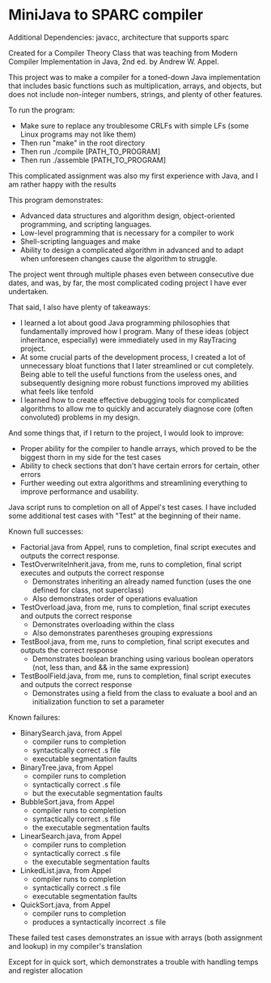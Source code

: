 # MiniJava to SPARC compiler

Additional Dependencies: javacc, architecture that supports sparc

Created for a Compiler Theory Class that was teaching from Modern Compiler Implementation in Java, 2nd ed. by Andrew W. Appel.

This project was to make a compiler for a toned-down Java implementation that includes basic functions such as multiplication, arrays, and objects, but does not include non-integer numbers, strings, and plenty of other features.

To run the program:
- Make sure to replace any troublesome CRLFs with simple LFs (some Linux programs may not like them)
- Then run "make" in the root directory
- Then run ./compile \[PATH_TO_PROGRAM\]
- Then run ./assemble \[PATH_TO_PROGRAM\]

This complicated assignment was also my first experience with Java, and I am rather happy with the results

This program demonstrates:
- Advanced data structures and algorithm design, object-oriented programming, and scripting languages.
- Low-level programming that is necessary for a compiler to work
- Shell-scripting languages and make
- Ability to design a complicated algorithm in advanced and to adapt when unforeseen changes cause the algorithm to struggle.

The project went through multiple phases even between consecutive due dates, and was, by far, the most complicated coding project I have ever undertaken.

That said, I also have plenty of takeaways:
- I learned a lot about good Java programming philosophies that fundamentally improved how I program. Many of these ideas (object inheritance, especially) were immediately used in my RayTracing project.
- At some crucial parts of the development process, I created a lot of unnecessary bloat functions that I later streamlined or cut completely. Being able to tell the useful functions from the useless ones, and subsequently designing more robust functions improved my abilities what feels like tenfold
- I learned how to create effective debugging tools for complicated algorithms to allow me to quickly and accurately diagnose core (often convoluted) problems in my design.

And some things that, if I return to the project, I would look to improve:
- Proper ability for the compiler to handle arrays, which proved to be the biggest thorn in my side for the test cases
- Ability to check sections that don't have certain errors for certain, other errors
- Further weeding out extra algorithms and streamlining everything to improve performance and usability.

Java script runs to completion on all of Appel's test cases. I have included some additional test cases with "Test" at the beginning of their name.

Known full successes:
- Factorial.java from Appel, runs to completion, final script executes and outputs the correct response.
- TestOverwriteInherit.java, from me, runs to completion, final script executes and outputs the correct response
    - Demonstrates inheriting an already named function (uses the one defined for class, not superclass)
    - Also demonstrates order of operations evaluation
- TestOverload.java, from me, runs to completion, final script executes and outputs the correct response
    - Demonstrates overloading within the class
    - Also demonstrates parentheses grouping expressions
- TestBool.java, from me, runs to completion, final script executes and outputs the correct response
    - Demonstrates boolean branching using various boolean operators (not, less than, and && in the same expression)
- TestBoolField.java, from me, runs to completion, final script executes and outputs the correct response
    - Demonstrates using a field from the class to evaluate a bool and an initialization function to set a parameter

Known failures:
- BinarySearch.java, from Appel
    - compiler runs to completion
    - syntactically correct .s file
    - executable segmentation faults
- BinaryTree.java, from Appel
    - compiler runs to completion
    - syntactically correct .s file
    - but the executable segmentation faults
- BubbleSort.java, from Appel
    - compiler runs to completion
    - syntactically correct .s file
    - the executable segmentation faults
- LinearSearch.java, from Appel
    - compiler runs to completion
    - syntactically correct .s file
    - the executable segmentation faults
- LinkedList.java, from Appel
    - compiler runs to completion
    - syntactically correct .s file
    - executable segmentation faults
- QuickSort.java, from Appel
    - compiler runs to completion
    - produces a syntactically incorrect .s file

These failed test cases demonstrates an issue with arrays (both assignment and lookup) in my compiler's translation

Except for in quick sort, which demonstrates a trouble with handling temps and register allocation
